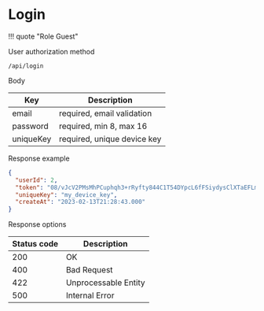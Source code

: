 Login
===================

!!! quote "Role Guest"

User authorization method

```shell title="Method <span class='color-method'>POST</span>"
/api/login
```

Body

| Key       | Description                 |
|-----------|-----------------------------|
| email     | required, email validation  |
| password  | required, min 8, max 16     |
| uniqueKey | required, unique device key |

Response example

```json title="Response <span class='color-200'>200</span>"
{
  "userId": 2,
  "token": "08/vJcV2PMsMhPCuphqh3+rRyfty844C1T54DYpcL6fFSiydysClXTaEFLmXh4U/ChFosVUitq35lOrnKkul8T0Drg/CIpO0VQMf1i0hhoI=",
  "uniqueKey": "my_device_key",
  "createAt": "2023-02-13T21:28:43.000"
}
```

Response options

| Status code                           | Description          |
|---------------------------------------|----------------------|
| <span class='color-200'>200</span>    | OK                   |
| <span class='color-error'>400</span>  | Bad Request          |
| <span class='color-error'>422</span>  | Unprocessable Entity |
| <span class='color-error'>500</span>  | Internal Error       |